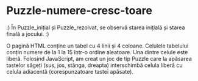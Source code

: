 # Puzzle-numere-cresc-toare

:) În Puzzle_inițial și Puzzle_rezolvat, se observă starea inițială și starea finală a jocului. :)

O pagină HTML conține un tabel cu 4 linii și 4 coloane. Celulele tabelului conțin numere de la 1 la 15 într-o ordine aleatoare. 
Una dintre celule este liberă. Folosind JavaScript, am creat un joc de tip Puzzle care la apăsarea tastelor săgeți (sus, jos, stânga, dreapta) interschimbă celula liberă cu celula adiacentă (corespunzatoare tastei apăsate). 



